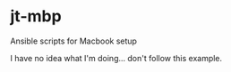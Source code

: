 # jt-mbp
Ansible scripts for Macbook setup

I have no idea what I'm doing... don't follow this example.
